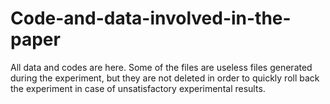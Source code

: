 # Code-and-data-involved-in-the-paper
All data and codes are here. Some of the files are useless files generated during the experiment, but they are not deleted in order to quickly roll back the experiment in case of unsatisfactory experimental results.
